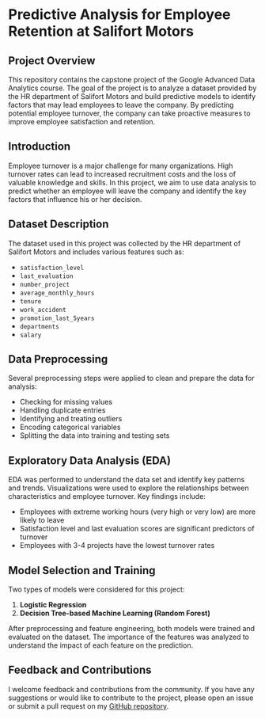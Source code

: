 # Predictive Analysis for Employee Retention at Salifort Motors

## Project Overview

This repository contains the capstone project of the Google Advanced Data Analytics course. The goal of the project is to analyze a dataset provided by the HR department of Salifort Motors and build predictive models to identify factors that may lead employees to leave the company. By predicting potential employee turnover, the company can take proactive measures to improve employee satisfaction and retention.

## Introduction

Employee turnover is a major challenge for many organizations. High turnover rates can lead to increased recruitment costs and the loss of valuable knowledge and skills. In this project, we aim to use data analysis to predict whether an employee will leave the company and identify the key factors that influence his or her decision.

## Dataset Description

The dataset used in this project was collected by the HR department of Salifort Motors and includes various features such as:

- `satisfaction_level`
- `last_evaluation`
- `number_project`
- `average_monthly_hours`
- `tenure`
- `work_accident`
- `promotion_last_5years`
- `departments`
- `salary`

## Data Preprocessing

Several preprocessing steps were applied to clean and prepare the data for analysis:

- Checking for missing values
- Handling duplicate entries
- Identifying and treating outliers
- Encoding categorical variables
- Splitting the data into training and testing sets

## Exploratory Data Analysis (EDA)

EDA was performed to understand the data set and identify key patterns and trends. Visualizations were used to explore the relationships between characteristics and employee turnover. Key findings include:

- Employees with extreme working hours (very high or very low) are more likely to leave
- Satisfaction level and last evaluation scores are significant predictors of turnover
- Employees with 3-4 projects have the lowest turnover rates

## Model Selection and Training

Two types of models were considered for this project:

1. **Logistic Regression**
2. **Decision Tree-based Machine Learning (Random Forest)**

After preprocessing and feature engineering, both models were trained and evaluated on the dataset. The importance of the features was analyzed to understand the impact of each feature on the prediction.

## Feedback and Contributions

I welcome feedback and contributions from the community. If you have any suggestions or would like to contribute to the project, please open an issue or submit a pull request on my [GitHub repository](https://github.com/sbaglieri13/Predictive-Analysis-for-Employee-Retention-at-Salifort-Motors).
